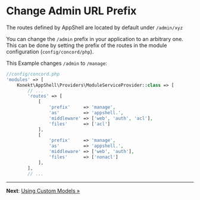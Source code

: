 # Change Admin URL Prefix

The routes defined by AppShell are located by default under `/admin/xyz`

You can change the `/admin` prefix in your application to an arbitrary one.
This can be done by setting the prefix of the routes in the module configuration (`config/concord/php`).

This Example changes `/admin` to `/manage`:

```php
//config/concord.php
'modules' => [
    Konekt\AppShell\Providers\ModuleServiceProvider::class => [
        // ...
        'routes' => [
            [
                'prefix'     => 'manage',
                'as'         => 'appshell.',
                'middleware' => ['web', 'auth', 'acl'],
                'files'      => ['acl']
            ],
            [
                'prefix'     => 'manage',
                'as'         => 'appshell.',
                'middleware' => ['web', 'auth'],
                'files'      => ['nonacl']
            ],
        ],
        // ...
```

---

**Next**: [Using Custom Models &raquo;](models.md)
